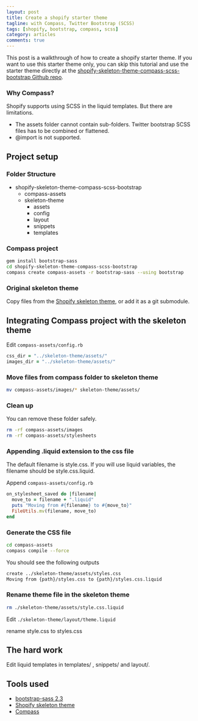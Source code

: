 ```yaml
---
layout: post
title: Create a shopify starter theme
tagline: with Compass, Twitter Bootstrap (SCSS)
tags: [shopify, bootstrap, compass, scss]
category: articles
comments: true
---
```


This post is a walkthrough of how to create a shopify starter theme. If you want to use this starter theme only, you can skip this tutorial and use the starter theme directly at the [shopify-skeleton-theme-compass-scss-bootstrap Github repo](https://github.com/l4u/shopify-skeleton-theme-compass-scss-bootstrap).

### Why Compass?

Shopify supports using SCSS in the liquid templates. But there are limitations.

-  The assets folder cannot contain sub-folders. Twitter bootstrap SCSS files has to be combined or flattened.
-  @import is not supported.


## Project setup

### Folder Structure
- shopify-skeleton-theme-compass-scss-bootstrap
  - compass-assets
  - skeleton-theme
    - assets
    - config
    - layout
    - snippets
    - templates

### Compass project
~~~ bash
gem install bootstrap-sass
cd shopify-skeleton-theme-compass-scss-bootstrap
compass create compass-assets -r bootstrap-sass --using bootstrap
~~~

### Original skeleton theme
Copy files from the [Shopify skeleton theme](https://github.com/Shopify/skeleton-theme), or add it as a git submodule.

## Integrating Compass project with the skeleton theme
Edit `compass-assets/config.rb`

~~~ ruby
css_dir = "../skeleton-theme/assets/"
images_dir = "../skeleton-theme/assets/"
~~~


### Move files from compass folder to skeleton theme

~~~ bash
mv compass-assets/images/* skeleton-theme/assets/
~~~

### Clean up

You can remove these folder safely.

~~~ bash
rm -rf compass-assets/images
rm -rf compass-assets/stylesheets
~~~

### Appending .liquid extension to the css file

The default filename is style.css. If you will use liquid variables, the filename should be style.css.liquid.

Append `compass-assets/config.rb`

~~~ ruby
on_stylesheet_saved do |filename|
  move_to = filename + ".liquid"
  puts "Moving from #{filename} to #{move_to}"
  FileUtils.mv(filename, move_to)
end
~~~

### Generate the CSS file

~~~ bash
cd compass-assets
compass compile --force
~~~

You should see the following outputs

~~~ bash
create ../skeleton-theme/assets/styles.css
Moving from {path}/styles.css to {path}/styles.css.liquid
~~~

### Rename theme file in the skeleton theme

~~~ bash
rm ./skeleton-theme/assets/style.css.liquid
~~~

Edit `./skeleton-theme/layout/theme.liquid`

rename style.css to styles.css

## The hard work

Edit liquid templates in templates/ , snippets/ and layout/.

## Tools used
-  [bootstrap-sass 2.3](https://github.com/thomas-mcdonald/bootstrap-sass)
-  [Shopify skeleton theme](https://github.com/Shopify/skeleton-theme)
-  [Compass](http://compass-style.org)
